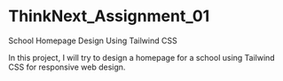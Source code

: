 # ThinkNext_Assignment_01
School Homepage Design Using Tailwind CSS

In this project, I will try to design a homepage for a school using Tailwind CSS for responsive web design.
